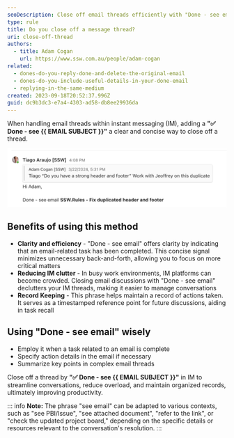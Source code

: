 ```yaml
---
seoDescription: Close off email threads efficiently with "Done - see email", clarifying task completion and reducing IM clutter.
type: rule
title: Do you close off a message thread?
uri: close-off-thread
authors:
  - title: Adam Cogan
    url: https://www.ssw.com.au/people/adam-cogan
related:
  - dones-do-you-reply-done-and-delete-the-original-email
  - dones-do-you-include-useful-details-in-your-done-email
  - replying-in-the-same-medium
created: 2023-09-18T20:52:37.996Z
guid: dc9b3dc3-e7a4-4303-ad58-db8ee29936da
---
```


When handling email threads within instant messaging (IM), adding a **"✅ Done - see {{ EMAIL SUBJECT }}"** a clear and concise way to close off a thread.

<!--endintro-->

![Figure: Closing off a conversation on Microsoft Teams](done-see-email.png)

## Benefits of using this method

* **Clarity and efficiency** - "Done - see email" offers clarity by indicating that an email-related task has been completed. This concise signal minimizes unnecessary back-and-forth, allowing you to focus on more critical matters
* **Reducing IM clutter** - In busy work environments, IM platforms can become crowded. Closing email discussions with "Done - see email" declutters your IM threads, making it easier to manage conversations
* **Record Keeping** - This phrase helps maintain a record of actions taken. It serves as a timestamped reference point for future discussions, aiding in task recall

## Using "Done - see email" wisely

* Employ it when a task related to an email is complete
* Specify action details in the email if necessary
* Summarize key points in complex email threads

Close off a thread by **"✅ Done - see {{ EMAIL SUBJECT }}"** in IM to streamline conversations, reduce overload, and maintain organized records, ultimately improving productivity.

::: info
**Note:** The phrase "see email" can be adapted to various contexts, such as "see PBI/Issue", "see attached document", "refer to the link", or "check the updated project board," depending on the specific details or resources relevant to the conversation's resolution.
:::
